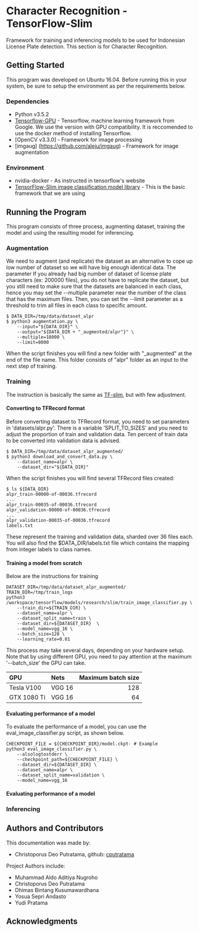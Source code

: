 # Character Recognition - TensorFlow-Slim

Framework for training and inferencing models to be used for Indonesian License Plate detection. This section is for Character Recognition.

## Getting Started

This program was developed on Ubuntu 16.04. Before running this in your system, be sure to setup the environment as per the requirements below.

### Dependencies

* Python v3.5.2
* [Tensorflow-GPU](https://www.tensorflow.org/install/install_linux) - Tensorflow, machine learning framework from Google. We use the version with GPU compatibility. It is reccomended to use the docker method of installing Tensorflow.
* [OpenCV v3.3.0] - Framework for image processing
* [imgaug] (https://github.com/aleju/imgaug) - Framework for image augmentation


### Environment

* nvidia-docker - As instructed in tensorflow's website
* [TensorFlow-Slim image classification model library](https://github.com/tensorflow/models/tree/master/research/slim) - This is the basic framework that we are using

## Running the Program

This program consists of three process, augmenting dataset, training the model and using the resulting model for inferencing.

### Augmentation 

We need to augment (and replicate) the dataset as an alternative to cope up low number of dataset so we will have big enough identical data. The parameter If you already had big number of dataset of license plate characters (ex: 200000 files), you do not have to replicate the dataset, but you still need to make sure that the datasets are balanced in each class, hence you may set the --multiple parameter near the number of the class that has the maximum files. Then, you can set the --limit parameter as a threshold to trim all files in each class to specific amount.

```shell
$ DATA_DIR=/tmp/data/dataset_alpr
$ python3 augmentation.py \
    --input="${DATA_DIR}" \
	--output="${DATA_DIR + "_augmented/alpr"}" \
    --multiple=18000 \
    --limit=8000	
```
When the script finishes you will find a new folder with "_augmented" at the end of the file name. This folder consists of "alpr" folder as an input to the next step of training.

### Training

The instruction is basically the same as [TF-slim](https://github.com/tensorflow/tensorflow/tree/master/tensorflow/contrib/slim), but with few adjustment.

#### Converting to TFRecord format

Before converting dataset to TFRecord format, you need to set parameters in 'datasets/alpr.py'. There is a variable 'SPLIT_TO_SIZES' and you need to adjust the proportion of train and validation data. Ten percent of train data to be converted into validation data is advised.

```shell
$ DATA_DIR=/tmp/data/dataset_alpr_augmented/
$ python3 download_and_convert_data.py \
    --dataset_name=alpr \
    --dataset_dir="${DATA_DIR}"
```

When the script finishes you will find several TFRecord files created:

```shell
$ ls ${DATA_DIR}
alpr_train-00000-of-00036.tfrecord
...
alpr_train-00035-of-00036.tfrecord
alpr_validation-00000-of-00036.tfrecord
...
alpr_validation-00035-of-00036.tfrecord
labels.txt
```
These represent the training and validation data, sharded over 36 files each. You will also find the $DATA_DIR/labels.txt file which contains the mapping from integer labels to class names.

#### Training a model from scratch
Below are the instructions for training

```shell
DATASET_DIR=/tmp/data/dataset_alpr_augmented/
TRAIN_DIR=/tmp/train_logs
python3 /workspace/tensorflow/models/research/slim/train_image_classifier.py \
    --train_dir=${TRAIN_DIR} \
    --dataset_name=alpr \
    --dataset_split_name=train \
    --dataset_dir=${DATASET_DIR}  \
    --model_name=vgg_16 \
    --batch_size=128 \
    --learning_rate=0.01
```
This process may take several days, depending on your hardware setup.
Note that by using different GPU, you need to pay attention at the maximum '--batch_size' the GPU can take.

 |GPU|Nets|Maximum batch size|
 |:---|:---|---:|
 |Tesla V100|VGG 16|128|
 |GTX 1080 Ti|VGG 16|64|

#### Evaluating performance of a model

To evaluate the performance of a model, you can use the eval_image_classifier.py script, as shown below.

```shell
CHECKPOINT_FILE = ${CHECKPOINT_DIR}/model.ckpt- # Example
python3 eval_image_classifier.py \
    --alsologtostderr \
    --checkpoint_path=${CHECKPOINT_FILE} \
    --dataset_dir=${DATASET_DIR} \
    --dataset_name=alpr \
    --dataset_split_name=validation \
    --model_name=vgg_16
```

#### Evaluating performance of a model

### Inferencing


## Authors and Contributors

This documentation was made by:
* Christoporus Deo Putratama,
  github: [cputratama](https://github.com/cputratama)


Project Authors include:

* Muhammad Aldo Aditiya Nugroho
* Christoporus Deo Putratama
* Dhimas Bintang Kusumawardhana
* Yosua Sepri Andasto
* Yudi Pratama

## Acknowledgments


